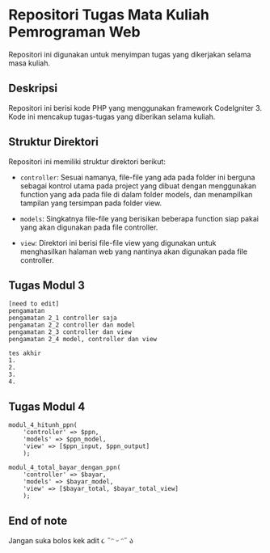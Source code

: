# Repositori Tugas Mata Kuliah Pemrograman Web

Repositori ini digunakan untuk menyimpan tugas yang dikerjakan selama masa kuliah. 

## Deskripsi

Repositori ini berisi kode PHP yang menggunakan framework CodeIgniter 3. Kode ini mencakup tugas-tugas yang diberikan selama kuliah.

## Struktur Direktori

Repositori ini memiliki struktur direktori berikut:

- `controller`: Sesuai namanya, file-file yang ada pada folder ini berguna sebagai kontrol utama pada project yang dibuat dengan menggunakan function yang ada pada file di dalam folder models, dan menampilkan tampilan yang tersimpan pada folder view.

- `models`: Singkatnya file-file yang berisikan beberapa function siap pakai yang akan digunakan pada file controller.

- `view`: Direktori ini berisi file-file view yang digunakan untuk menghasilkan halaman web yang nantinya akan digunakan pada file controller.

## Tugas Modul 3
```
[need to edit]
pengamatan
pengamatan 2_1 controller saja
pengamatan 2_2 controller dan model
pengamatan 2_3 controller dan view
pengamatan 2_4 model, controller dan view

tes akhir
1.
2.
3.
4.
```

## Tugas Modul 4
```
modul_4_hitunh_ppn(
    'controller' => $ppn,
    'models' => $ppn_model,
    'view' => [$ppn_input, $ppn_output]
    );

modul_4_total_bayar_dengan_ppn(
    'controller' => $bayar,
    'models' => $bayar_model,
    'view' => [$bayar_total, $bayar_total_view]
    );
```


## End of note

Jangan suka bolos kek adit
૮ ˶ᵔ ᵕ ᵔ˶ ა
